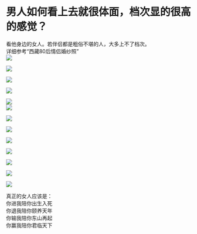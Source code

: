 # 男人如何看上去就很体面，档次显的很高的感觉？

看他身边的女人。若伴侣都是粗俗不堪的人，大多上不了档次。  
详细参考“西藏80后情侣婚纱照”  
![](https://pic1.zhimg.com/50/3aa2e248d77886765ff73afcc3e5208e_b.jpg)  

![](https://pic2.zhimg.com/50/b385751c121983b54d96a2e241dfe63c_b.jpg)  

![](https://pic4.zhimg.com/50/1c612c765e4436f289c0f512c619ede7_b.jpg)  

![](https://pic4.zhimg.com/50/6fb8ec824b3d1665643ee5623ad8a94f_b.jpg)  

![](https://pic1.zhimg.com/50/4b4f2e95775af1161bf52e0c6e038f9c_b.jpg)  
![](https://pic4.zhimg.com/50/0cb9b563b7f6a21fcc0d38bdd7ba7604_b.jpg)  

![](https://pic2.zhimg.com/50/f9db067eb4be0543edf442ee25a8fb4c_b.jpg)  

![](https://pic4.zhimg.com/50/c23f3e3d5b96e8f0ab3856dda8e6094e_b.jpg)  

![](https://pic1.zhimg.com/50/02b7ecc3bde0165991a80efbd7857b96_b.jpg)  

![](https://pic3.zhimg.com/50/ecf975397ca9c44d7a9e0fcbdaea93a2_b.jpg)  

![](https://pic4.zhimg.com/50/d194cfc12acdfb9c24e47dbb7a8dea5d_b.jpg)  

![](https://pic2.zhimg.com/50/cd8ae462466120d0ebee005d5875b612_b.jpg)  

![](https://pic2.zhimg.com/50/eae98a9aa19c13d61802be826a5f6ed7_b.jpg)  

真正的女人应该是：  
你进我陪你出生入死  
你退我陪你颐养天年  
你输我陪你东山再起  
你赢我陪你君临天下